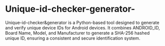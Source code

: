 # Unique-id-checker-generator-
Unique-id-checker&amp;generator is a Python-based tool designed to generate and verify unique device IDs for Android devices. It combines ANDROID_ID, Board Name, Model, and Manufacturer to generate a SHA-256 hashed unique ID, ensuring a consistent and secure identification system.
